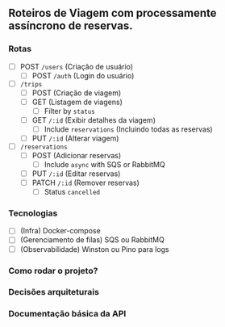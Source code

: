 ## Roteiros de Viagem com processamente assíncrono de reservas.

### Rotas

- [ ] POST `/users` (Criação de usuário)
  - [ ] POST `/auth` (Login do usuário)
- [ ] `/trips`
  - [ ] POST (Criação de viagem)
  - [ ] GET (Listagem de viagens)
    - [ ] Filter by `status`
  - [ ] GET `/:id` (Exibir detalhes da viagem)
    - [ ] Include `reservations` (Incluindo todas as reservas)
  - [ ] PUT `/:id` (Alterar viagem)
- [ ] `/reservations`
  - [ ] POST (Adicionar reservas)
    - [ ] Include `async` with SQS or RabbitMQ
  - [ ] PUT `/:id` (Editar reservas)
  - [ ] PATCH `/:id` (Remover reservas)
    - [ ] Status `cancelled`

### Tecnologias

- [ ] (Infra) Docker-compose
- [ ] (Gerenciamento de filas) SQS ou RabbitMQ
- [ ] (Observabilidade) Winston ou Pino para logs

### Como rodar o projeto?

### Decisões arquiteturais

### Documentação básica da API
